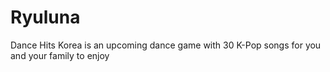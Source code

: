 # Ryuluna

Dance Hits Korea is an upcoming dance game with 30 K-Pop songs for you and your family to enjoy

